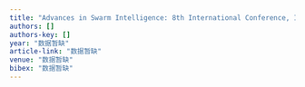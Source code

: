 ```yaml
---
title: "Advances in Swarm Intelligence: 8th International Conference, ICSI 2017, Fukuoka, Japan, July 27–August 1, 2017, Proceedings"
authors: []
authors-key: []
year: "数据暂缺"
article-link: "数据暂缺"
venue: "数据暂缺"
bibex: "数据暂缺"
---
```


